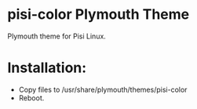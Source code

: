 # pisi-color Plymouth Theme
Plymouth theme for Pisi Linux. 

# Installation:
- Copy files to /usr/share/plymouth/themes/pisi-color
- Reboot. 
